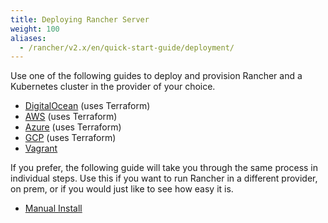 ```yaml
---
title: Deploying Rancher Server
weight: 100
aliases:
  - /rancher/v2.x/en/quick-start-guide/deployment/
---
```


Use one of the following guides to deploy and provision Rancher and a Kubernetes cluster in the provider of your choice.

- [DigitalOcean](../getting-started/quick-start-guides/deploy-rancher-manager/digitalocean.md) (uses Terraform)
- [AWS](../getting-started/quick-start-guides/deploy-rancher-manager/aws.md) (uses Terraform)
- [Azure](../getting-started/quick-start-guides/deploy-rancher-manager/azure.md) (uses Terraform)
- [GCP](../getting-started/quick-start-guides/deploy-rancher-manager/gcp.md) (uses Terraform)
- [Vagrant](../getting-started/quick-start-guides/deploy-rancher-manager/vagrant.md)

If you prefer, the following guide will take you through the same process in individual steps. Use this if you want to run Rancher in a different provider, on prem, or if you would just like to see how easy it is.

- [Manual Install](../getting-started/quick-start-guides/deploy-rancher-manager/helm-cli.md)
